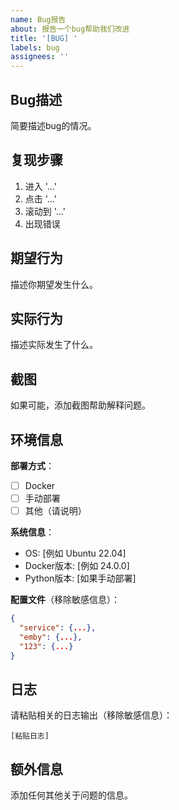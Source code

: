 ```yaml
---
name: Bug报告
about: 报告一个bug帮助我们改进
title: '[BUG] '
labels: bug
assignees: ''
---
```


## Bug描述

简要描述bug的情况。

## 复现步骤

1. 进入 '...'
2. 点击 '...'
3. 滚动到 '...'
4. 出现错误

## 期望行为

描述你期望发生什么。

## 实际行为

描述实际发生了什么。

## 截图

如果可能，添加截图帮助解释问题。

## 环境信息

**部署方式**：
- [ ] Docker
- [ ] 手动部署
- [ ] 其他（请说明）

**系统信息**：
- OS: [例如 Ubuntu 22.04]
- Docker版本: [例如 24.0.0]
- Python版本: [如果手动部署]

**配置文件**（移除敏感信息）：
```json
{
  "service": {...},
  "emby": {...},
  "123": {...}
}
```

## 日志

请粘贴相关的日志输出（移除敏感信息）：

```
[粘贴日志]
```

## 额外信息

添加任何其他关于问题的信息。

